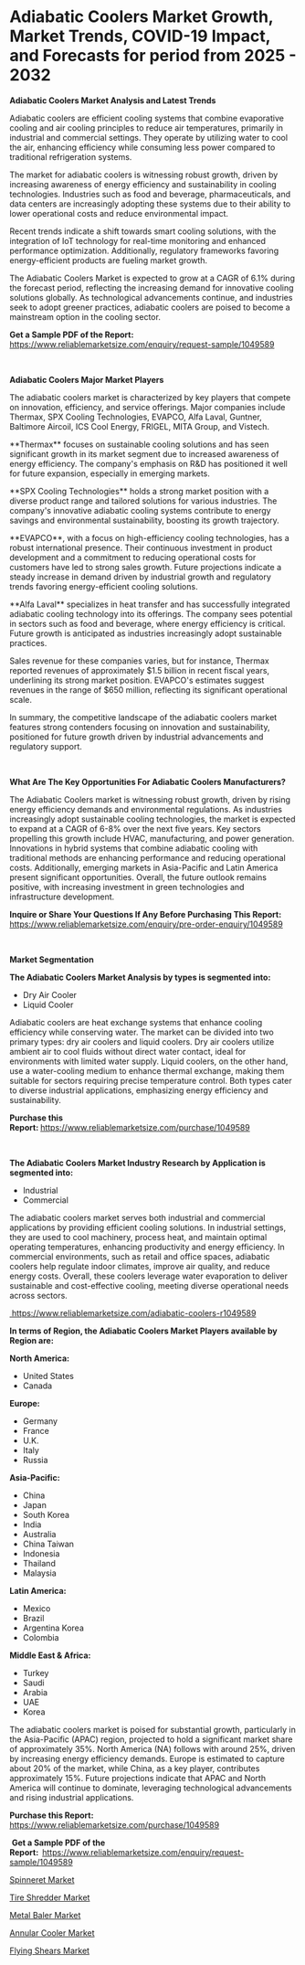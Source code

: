 <p><h1>Adiabatic Coolers Market Growth, Market Trends, COVID-19 Impact, and Forecasts for period from 2025 - 2032</h1></p><p><strong>Adiabatic Coolers Market Analysis and Latest Trends</strong></p>
<p><p>Adiabatic coolers are efficient cooling systems that combine evaporative cooling and air cooling principles to reduce air temperatures, primarily in industrial and commercial settings. They operate by utilizing water to cool the air, enhancing efficiency while consuming less power compared to traditional refrigeration systems. </p><p>The market for adiabatic coolers is witnessing robust growth, driven by increasing awareness of energy efficiency and sustainability in cooling technologies. Industries such as food and beverage, pharmaceuticals, and data centers are increasingly adopting these systems due to their ability to lower operational costs and reduce environmental impact. </p><p>Recent trends indicate a shift towards smart cooling solutions, with the integration of IoT technology for real-time monitoring and enhanced performance optimization. Additionally, regulatory frameworks favoring energy-efficient products are fueling market growth. </p><p>The Adiabatic Coolers Market is expected to grow at a CAGR of 6.1% during the forecast period, reflecting the increasing demand for innovative cooling solutions globally. As technological advancements continue, and industries seek to adopt greener practices, adiabatic coolers are poised to become a mainstream option in the cooling sector.</p></p>
<p><strong>Get a Sample PDF of the Report:&nbsp;</strong> <a href="https://www.reliablemarketsize.com/enquiry/request-sample/1049589?utm_campaign=1998&utm_medium=2&utm_source=Github&utm_content=ia&utm_term=08042025&utm_id=adiabatic-coolers">https://www.reliablemarketsize.com/enquiry/request-sample/1049589</a></p>
<p>&nbsp;</p>
<p><strong>Adiabatic Coolers Major Market Players</strong></p>
<p><p>The adiabatic coolers market is characterized by key players that compete on innovation, efficiency, and service offerings. Major companies include Thermax, SPX Cooling Technologies, EVAPCO, Alfa Laval, Guntner, Baltimore Aircoil, ICS Cool Energy, FRIGEL, MITA Group, and Vistech.</p><p>**Thermax** focuses on sustainable cooling solutions and has seen significant growth in its market segment due to increased awareness of energy efficiency. The company's emphasis on R&D has positioned it well for future expansion, especially in emerging markets.</p><p>**SPX Cooling Technologies** holds a strong market position with a diverse product range and tailored solutions for various industries. The company's innovative adiabatic cooling systems contribute to energy savings and environmental sustainability, boosting its growth trajectory.</p><p>**EVAPCO**, with a focus on high-efficiency cooling technologies, has a robust international presence. Their continuous investment in product development and a commitment to reducing operational costs for customers have led to strong sales growth. Future projections indicate a steady increase in demand driven by industrial growth and regulatory trends favoring energy-efficient cooling solutions.</p><p>**Alfa Laval** specializes in heat transfer and has successfully integrated adiabatic cooling technology into its offerings. The company sees potential in sectors such as food and beverage, where energy efficiency is critical. Future growth is anticipated as industries increasingly adopt sustainable practices.</p><p>Sales revenue for these companies varies, but for instance, Thermax reported revenues of approximately $1.5 billion in recent fiscal years, underlining its strong market position. EVAPCO's estimates suggest revenues in the range of $650 million, reflecting its significant operational scale.</p><p>In summary, the competitive landscape of the adiabatic coolers market features strong contenders focusing on innovation and sustainability, positioned for future growth driven by industrial advancements and regulatory support.</p></p>
<p>&nbsp;</p>
<p><strong>What Are The Key Opportunities For Adiabatic Coolers Manufacturers?</strong></p>
<p><p>The Adiabatic Coolers market is witnessing robust growth, driven by rising energy efficiency demands and environmental regulations. As industries increasingly adopt sustainable cooling technologies, the market is expected to expand at a CAGR of 6-8% over the next five years. Key sectors propelling this growth include HVAC, manufacturing, and power generation. Innovations in hybrid systems that combine adiabatic cooling with traditional methods are enhancing performance and reducing operational costs. Additionally, emerging markets in Asia-Pacific and Latin America present significant opportunities. Overall, the future outlook remains positive, with increasing investment in green technologies and infrastructure development.</p></p>
<p><strong>Inquire or Share Your Questions If Any Before Purchasing This Report:</strong> <a href="https://www.reliablemarketsize.com/enquiry/pre-order-enquiry/1049589?utm_campaign=1998&utm_medium=2&utm_source=Github&utm_content=ia&utm_term=08042025&utm_id=adiabatic-coolers">https://www.reliablemarketsize.com/enquiry/pre-order-enquiry/1049589</a></p>
<p>&nbsp;</p>
<p><strong>Market Segmentation</strong></p>
<p><strong>The Adiabatic Coolers Market Analysis by types is segmented into:</strong></p>
<p><ul><li>Dry Air Cooler</li><li>Liquid Cooler</li></ul></p>
<p><p>Adiabatic coolers are heat exchange systems that enhance cooling efficiency while conserving water. The market can be divided into two primary types: dry air coolers and liquid coolers. Dry air coolers utilize ambient air to cool fluids without direct water contact, ideal for environments with limited water supply. Liquid coolers, on the other hand, use a water-cooling medium to enhance thermal exchange, making them suitable for sectors requiring precise temperature control. Both types cater to diverse industrial applications, emphasizing energy efficiency and sustainability.</p></p>
<p><strong>Purchase this Report:&nbsp;</strong><a href="https://www.reliablemarketsize.com/purchase/1049589?utm_campaign=1998&utm_medium=2&utm_source=Github&utm_content=ia&utm_term=08042025&utm_id=adiabatic-coolers">https://www.reliablemarketsize.com/purchase/1049589</a></p>
<p>&nbsp;</p>
<p><strong>The Adiabatic Coolers Market Industry Research by Application is segmented into:</strong></p>
<p><ul><li>Industrial</li><li>Commercial</li></ul></p>
<p><p>The adiabatic coolers market serves both industrial and commercial applications by providing efficient cooling solutions. In industrial settings, they are used to cool machinery, process heat, and maintain optimal operating temperatures, enhancing productivity and energy efficiency. In commercial environments, such as retail and office spaces, adiabatic coolers help regulate indoor climates, improve air quality, and reduce energy costs. Overall, these coolers leverage water evaporation to deliver sustainable and cost-effective cooling, meeting diverse operational needs across sectors.</p></p>
<p><a href="https://www.reliablemarketsize.com/adiabatic-coolers-r1049589?utm_campaign=1998&utm_medium=2&utm_source=Github&utm_content=ia&utm_term=08042025&utm_id=adiabatic-coolers">&nbsp;https://www.reliablemarketsize.com/adiabatic-coolers-r1049589</a></p>
<p><strong>In terms of Region, the Adiabatic Coolers Market Players available by Region are:</strong></p>
<p>
    <p> <strong> North America: </strong>
        <ul>
            <li>United States</li>
            <li>Canada</li>
        </ul>
        </p> 
    <p> <strong> Europe: </strong>
        <ul>
            <li>Germany</li>
            <li>France</li>
            <li>U.K.</li>
            <li>Italy</li>
            <li>Russia</li>
        </ul>
        </p> 
    <p> <strong> Asia-Pacific: </strong>
        <ul>
            <li>China</li>
            <li>Japan</li>
            <li>South Korea</li>
            <li>India</li>
            <li>Australia</li>
            <li>China Taiwan</li>
            <li>Indonesia</li>
            <li>Thailand</li>
            <li>Malaysia</li>
        </ul>
        </p> 
    <p> <strong> Latin America: </strong>
        <ul>
            <li>Mexico</li>
            <li>Brazil</li>
            <li>Argentina Korea</li>
            <li>Colombia</li>
        </ul>
        </p> 
    <p> <strong> Middle East & Africa: </strong>
        <ul>
            <li>Turkey</li>
            <li>Saudi</li>
            <li>Arabia</li>
            <li>UAE</li>
            <li>Korea</li>
        </ul>
    </p>
    </p>
<p><p>The adiabatic coolers market is poised for substantial growth, particularly in the Asia-Pacific (APAC) region, projected to hold a significant market share of approximately 35%. North America (NA) follows with around 25%, driven by increasing energy efficiency demands. Europe is estimated to capture about 20% of the market, while China, as a key player, contributes approximately 15%. Future projections indicate that APAC and North America will continue to dominate, leveraging technological advancements and rising industrial applications.</p></p>
<p><strong>Purchase this Report: </strong><a href="https://www.reliablemarketsize.com/purchase/1049589?utm_campaign=1998&utm_medium=2&utm_source=Github&utm_content=ia&utm_term=08042025&utm_id=adiabatic-coolers">https://www.reliablemarketsize.com/purchase/1049589</a></p>
<p>&nbsp;<strong>Get a Sample PDF of the Report:&nbsp;&nbsp;</strong><a href="https://www.reliablemarketsize.com/enquiry/request-sample/1049589?utm_campaign=1998&utm_medium=2&utm_source=Github&utm_content=ia&utm_term=08042025&utm_id=adiabatic-coolers">https://www.reliablemarketsize.com/enquiry/request-sample/1049589</a></p>
<p><strong></strong></p>
<p><p><a href="https://github.com/HobertDavis43/Market-Research-Report-List-2/blob/main/spinneret-market.md?utm_campaign=1998&utm_medium=2&utm_source=Github&utm_content=ia&utm_term=08042025&utm_id=adiabatic-coolers">Spinneret Market</a></p><p><a href="https://github.com/AlisaRowe24/Market-Research-Report-List-2/blob/main/tire-shredder-market.md?utm_campaign=1998&utm_medium=2&utm_source=Github&utm_content=ia&utm_term=08042025&utm_id=adiabatic-coolers">Tire Shredder Market</a></p><p><a href="https://github.com/mabutironaldo/Market-Research-Report-List-7/blob/main/metal-baler-market.md?utm_campaign=1998&utm_medium=2&utm_source=Github&utm_content=ia&utm_term=08042025&utm_id=adiabatic-coolers">Metal Baler Market</a></p><p><a href="https://github.com/arvelm4nthig/Market-Research-Report-List-1/blob/main/annular-cooler-market.md?utm_campaign=1998&utm_medium=2&utm_source=Github&utm_content=ia&utm_term=08042025&utm_id=adiabatic-coolers">Annular Cooler Market</a></p><p><a href="https://github.com/AshikRahman991/Market-Research-Report-List-2/blob/main/flying-shears-market.md?utm_campaign=1998&utm_medium=2&utm_source=Github&utm_content=ia&utm_term=08042025&utm_id=adiabatic-coolers">Flying Shears Market</a></p></p>